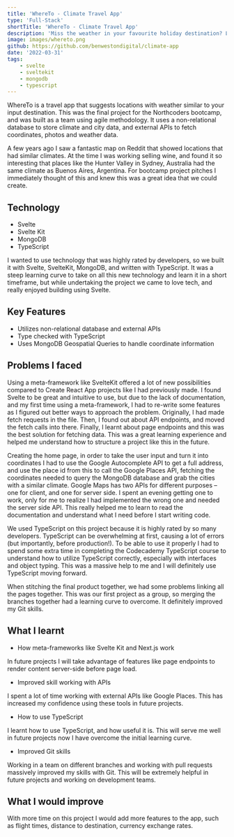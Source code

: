 ```yaml
---
title: 'WhereTo - Climate Travel App'
type: 'Full-Stack'
shortTitle: 'WhereTo - Climate Travel App'
description: 'Miss the weather in your favourite holiday destination? Let WhereTo help you decide on your next vacation spot. Uses Svelte / Svelte Kit.'
image: images/whereto.png
github: https://github.com/benwestondigital/climate-app
date: '2022-03-31'
tags:
    - svelte
    - sveltekit
    - mongodb
    - typescript
---
```


WhereTo is a travel app that suggests locations with weather similar to your input destination. This was the final project for the Northcoders bootcamp, and was built as a team using agile methodology. It uses a non-relational database to store climate and city data, and external APIs to fetch coordinates, photos and weather data.

A few years ago I saw a fantastic map on Reddit that showed locations that had similar climates. At the time I was working selling wine, and found it so interesting that places like the Hunter Valley in Sydney, Australia had the same climate as Buenos Aires, Argentina. For bootcamp project pitches I immediately thought of this and knew this was a great idea that we could create.

## Technology

- Svelte
- Svelte Kit
- MongoDB
- TypeScript

I wanted to use technology that was highly rated by developers, so we built it with Svelte, SvelteKit, MongoDB, and written with TypeScript.
It was a steep learning curve to take on all this new technology and learn it in a short timeframe, but while undertaking the project we came to love tech, and really enjoyed building using Svelte.

## Key Features

- Utilizes non-relational database and external APIs
- Type checked with TypeScript
- Uses MongoDB Geospatial Queries to handle coordinate information

## Problems I faced

Using a meta-framework like SvelteKit offered a lot of new possibilities compared to Create React App projects like I had previously made. I found Svelte to be great and intuitive to use, but due to the lack of documentation, and my first time using a meta-framework, I had to re-write some features as I figured out better ways to approach the problem. Originally, I had made fetch requests in the file. Then, I found out about API endpoints, and moved the fetch calls into there. Finally, I learnt about page endpoints and this was the best solution for fetching data. This was a great learning experience and helped me understand how to structure a project like this in the future.

Creating the home page, in order to take the user input and turn it into coordinates I had to use the Google Autocomplete API to get a full address, and use the place id from this to call the Google Places API, fetching the coordinates needed to query the MongoDB database and grab the cities with a similar climate. Google Maps has two APIs for different purposes – one for client, and one for server side. I spent an evening getting one to work, only for me to realize I had implemented the wrong one and needed the server side API. This really helped me to learn to read the documentation and understand what I need before I start writing code.

We used TypeScript on this project because it is highly rated by so many developers. TypeScript can be overwhelming at first, causing a lot of errors (but importantly, before production!). To be able to use it properly I had to spend some extra time in completing the Codecademy TypeScript course to understand how to utilize TypeScript correctly, especially with interfaces and object typing. This was a massive help to me and I will definitely use TypeScript moving forward.

When stitching the final product together, we had some problems linking all the pages together. This was our first project as a group, so merging the branches together had a learning curve to overcome. It definitely improved my Git skills.

## What I learnt

- How meta-frameworks like Svelte Kit and Next.js work

In future projects I will take advantage of features like page endpoints to render content server-side before page load.

- Improved skill working with APIs

I spent a lot of time working with external APIs like Google Places. This has increased my confidence using these tools in future projects.

- How to use TypeScript

I learnt how to use TypeScript, and how useful it is. This will serve me well in future projects now I have overcome the initial learning curve.

- Improved Git skills

Working in a team on different branches and working with pull requests massively improved my skills with Git. This will be extremely helpful in future projects and working on development teams.

## What I would improve

With more time on this project I would add more features to the app, such as flight times, distance to destination, currency exchange rates.
